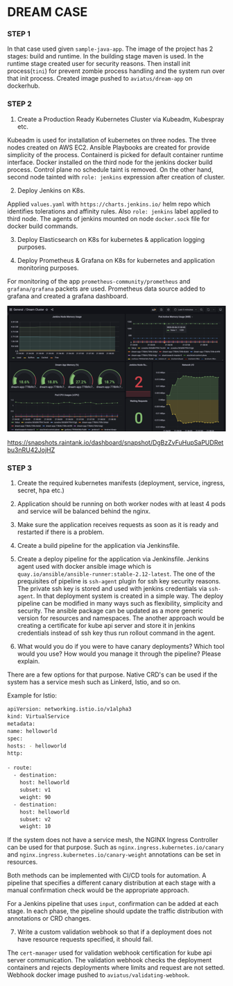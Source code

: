 # DREAM CASE

### STEP 1

In that case used given `sample-java-app`. The image of the project has 2 stages: build and runtime. In the building stage maven is used. In the runtime stage created user for security reasons. Then install init process(`tini`) for prevent zombie process handling and the system run over that init process. Created image pushed to `aviatus/dream-app` on dockerhub.

### STEP 2

1. Create a Production Ready Kubernetes Cluster via Kubeadm, Kubespray etc.

Kubeadm is used for installation of kubernetes on three nodes. The three nodes created on AWS EC2. Ansible Playbooks are created for provide simplicity of the process. Containerd is picked for default container runtime interface. Docker installed on the third node for the jenkins docker build process. Control plane no schedule taint is removed. On the other hand, second node tainted with `role: jenkins` expression after creation of cluster.

2. Deploy Jenkins on K8s.

Applied `values.yaml` with `https://charts.jenkins.io/` helm repo which identifies tolerations and affinity rules. Also `role: jenkins` label applied to third node. The agents of jenkins mounted on node `docker.sock` file for docker build commands.

3. Deploy Elasticsearch on K8s for kubernetes & application logging purposes.

4. Deploy Prometheus & Grafana on K8s for kubernetes and application monitoring purposes.

For monitoring of the app `prometheus-community/prometheus` and `grafana/grafana` packets are used. Prometheus data source added to grafana and created a grafana dashboard.

![Grafana Screenshot](assets/grafana-dashboard.png)

https://snapshots.raintank.io/dashboard/snapshot/DgBzZvFuHupSaPUDRetbu3nRU42JojHZ

### STEP 3

1. Create the required kubernetes manifests (deployment, service, ingress, secret, hpa etc.)
2. Application should be running on both worker nodes with at least 4 pods and service will be balanced behind the nginx.
3. Make sure the application receives requests as soon as it is ready and restarted if there is a problem.
4. Create a build pipeline for the application via Jenkinsfile.

5. Create a deploy pipeline for the application via Jenkinsfile.
   Jenkins agent used with docker ansible image which is `quay.io/ansible/ansible-runner:stable-2.12-latest`. The one of the prequisites of pipeline is `ssh-agent` plugin for ssh key security reasons. The private ssh key is stored and used with jenkins credentials via `ssh-agent`. In that deployment system is created in a simple way. The deploy pipeline can be modified in many ways such as flexibility, simplicity and security. The ansible package can be updated as a more generic version for resources and namespaces. The another approach would be creating a certificate for kube api server and store it in jenkins credentials instead of ssh key thus run rollout command in the agent.

6. What would you do if you were to have canary deployments? Which tool would you use? How would you manage it through the pipeline? Please explain.

There are a few options for that purpose. Native CRD's can be used if the system has a service mesh such as Linkerd, Istio, and so on.

Example for Istio:

```sh
apiVersion: networking.istio.io/v1alpha3
kind: VirtualService
metadata:
name: helloworld
spec:
hosts: - helloworld
http:

- route:
  - destination:
    host: helloworld
    subset: v1
    weight: 90
  - destination:
    host: helloworld
    subset: v2
    weight: 10
```

If the system does not have a service mesh, the NGINX Ingress Controller can be used for that purpose. Such as `nginx.ingress.kubernetes.io/canary` and `nginx.ingress.kubernetes.io/canary-weight` annotations can be set in resources.

Both methods can be implemented with CI/CD tools for automation. A pipeline that specifies a different canary distribution at each stage with a manual confirmation check would be the appropriate approach.

For a Jenkins pipeline that uses `input`, confirmation can be added at each stage. In each phase, the pipeline should update the traffic distribution with annotations or CRD changes.

7. Write a custom validation webhook so that if a deployment does not have resource requests specified, it should fail.

The `cert-manager` used for validation webhook certification for kube api server communication. The validation webhook checks the deployment containers and rejects deployments where limits and request are not setted. Webhook docker image pushed to `aviatus/validating-webhook`.
